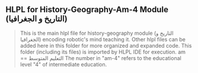 ## HLPL for History-Geography-Am-4 Module (التاريخ و الجغرافيا)
>This is the main hlpl file for history-geography module (التاريخ و الجغرافيا) encoding robotic's mind teaching it.
>Other hlpl files can be added here in this folder for more organized and expanded code.
>This folder (including its files) is imported by HLPL IDE for execution.
>am == التعليم المتوسط
>The number in "am-4" refers to the educational level "4" of intermediate education.
